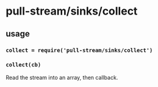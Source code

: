 # pull-stream/sinks/collect

## usage

### `collect = require('pull-stream/sinks/collect')`

### `collect(cb)`

Read the stream into an array, then callback.

